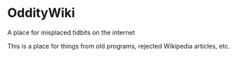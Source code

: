 # OddityWiki
A place for misplaced tidbits on the internet

This is a place for things from old programs, rejected Wikipedia articles, etc.